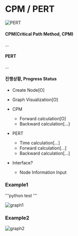 # CPM / PERT
![PERT](https://upload.wikimedia.org/wikipedia/commons/b/b9/Pert_chart_colored.gif)
#### CPM(Critical Path Method, CPM)
...
#### PERT
...
</br>
#### 진행상황, Progress Status
- Create Node[O]
- Graph Visualization[O]
- CPM
    - Forward calculation[O]
    - Backward calculation[...}
- PERT
    - Time calculation[...]
    - Forward calculation[...]
    - Backward calculation[...]

- Interface?
    - Node Information Input

### Example1

'''python
test
'''

![graph1](https://user-images.githubusercontent.com/44805829/165005520-fe241462-a364-4aa3-9a6a-e1143dc70b5c.png)
### Example2
![graph2](https://user-images.githubusercontent.com/44805829/165005536-12b2ff1a-23e1-4363-95fe-ecdb27818530.png)
